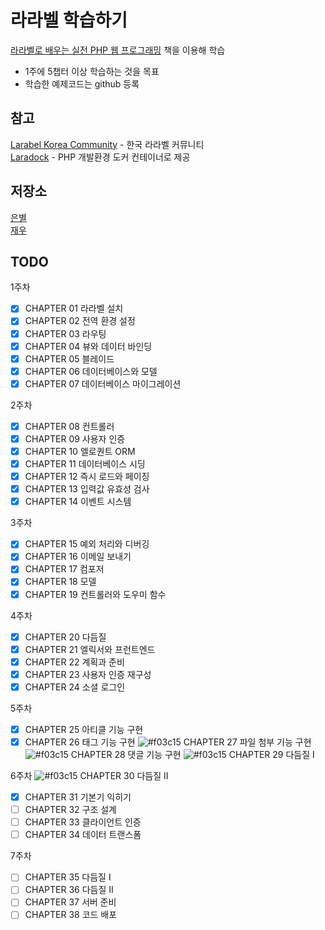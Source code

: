 # 라라벨 학습하기

[라라벨로 배우는 실전 PHP 웹 프로그래밍](https://www.aladin.co.kr/shop/wproduct.aspx?ItemId=96495117) 책을 이용해 학습  

- 1주에 5챕터 이상 학습하는 것을 목표 
- 학습한 예제코드는 github 등록

## 참고
[Larabel Korea Community](https://laravel.kr/) - 한국 라라벨 커뮤니티   
[Laradock](https://laradock.io/) - PHP 개발환경 도커 컨테이너로 제공  

## 저장소
[은별](https://github.com/lebest/laravel-study)  
[재우](https://github.com/jwoosss/laravel-study)

## TODO
1주차
- [x] CHAPTER 01 라라벨 설치
- [x] CHAPTER 02 전역 환경 설정
- [x] CHAPTER 03 라우팅
- [x] CHAPTER 04 뷰와 데이터 바인딩
- [x] CHAPTER 05 블레이드
- [x] CHAPTER 06 데이터베이스와 모델
- [x] CHAPTER 07 데이터베이스 마이그레이션   

2주차 
- [x] CHAPTER 08 컨트롤러 
- [x] CHAPTER 09 사용자 인증 
- [x] CHAPTER 10 엘로퀀트 ORM 
- [x] CHAPTER 11 데이터베이스 시딩 
- [x] CHAPTER 12 즉시 로드와 페이징 
- [x] CHAPTER 13 입력값 유효성 검사 
- [x] CHAPTER 14 이벤트 시스템 

3주차
- [x] CHAPTER 15 예외 처리와 디버깅 
- [x] CHAPTER 16 이메일 보내기 
- [x] CHAPTER 17 컴포저 
- [x] CHAPTER 18 모델 
- [x] CHAPTER 19 컨트롤러와 도우미 함수 

4주차
- [x] CHAPTER 20 다듬질 
- [x] CHAPTER 21 엘릭서와 프런트엔드 
- [x] CHAPTER 22 계획과 준비 
- [x] CHAPTER 23 사용자 인증 재구성 
- [x] CHAPTER 24 소셜 로그인 

5주차
- [x] CHAPTER 25 아티클 기능 구현 
- [x] CHAPTER 26 태그 기능 구현 
![#f03c15](https://placehold.it/15/f03c15/000000?text=+) CHAPTER 27 파일 첨부 기능 구현 
![#f03c15](https://placehold.it/15/f03c15/000000?text=+) CHAPTER 28 댓글 기능 구현 
![#f03c15](https://placehold.it/15/f03c15/000000?text=+) CHAPTER 29 다듬질 I 

6주차
![#f03c15](https://placehold.it/15/f03c15/000000?text=+) CHAPTER 30 다듬질 II 
- [x] CHAPTER 31 기본기 익히기 
- [ ] CHAPTER 32 구조 설계 
- [ ] CHAPTER 33 클라이언트 인증 
- [ ] CHAPTER 34 데이터 트랜스폼 

7주차
- [ ] CHAPTER 35 다듬질 I 
- [ ] CHAPTER 36 다듬질 II 
- [ ] CHAPTER 37 서버 준비 
- [ ] CHAPTER 38 코드 배포 
